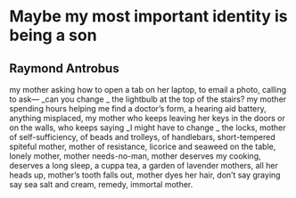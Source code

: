 # Maybe my most important identity is being a son
## Raymond Antrobus
my mother
asking how
to open a tab
on her laptop,
to email a photo,
calling to ask—
 _can you change
_
the lightbulb
at the top of the stairs?
my mother
spending hours
helping me find
a doctor’s form,
a hearing aid battery,
anything
misplaced, my mother
who keeps leaving
her keys in the doors
or on the walls,
who keeps saying
 _I might have to change
_
the locks, mother
of self-sufficiency,
of beads and trolleys,
of handlebars,
short-tempered
spiteful mother,
mother of resistance,
licorice and seaweed
on the table,
lonely mother,
mother needs-no-man,
mother deserves my cooking,
deserves a long sleep,
a cuppa tea, a garden
of lavender mothers,
all her heads up,
mother’s tooth
falls out, mother
dyes her hair,
don’t say graying
say sea salt
and cream, remedy,
immortal mother.